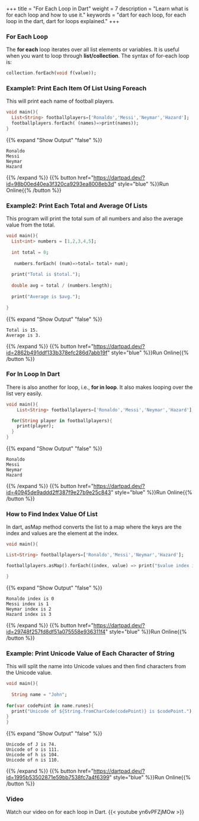 
+++
title = "For Each Loop in Dart"
weight = 7
description = "Learn what is for each loop and how to use it."
keywords = "dart for each loop, for each loop in the dart, dart for loops explained."
+++

### For Each Loop
The **for each** loop iterates over all list elements or variables. It is useful when you want to loop through **list/collection**. The syntax of for-each loop is:
 ```dart
collection.forEach(void f(value));
``` 


### Example1: Print Each Item Of List Using Foreach
This will print each name of football players.
```dart
void main(){
  List<String> footballplayers=['Ronaldo','Messi','Neymar','Hazard'];
  footballplayers.forEach( (names)=>print(names));
}
```
{{% expand "Show Output" "false" %}}
````plaintext
Ronaldo
Messi
Neymar
Hazard
````
{{% /expand %}}
{{% button href="https://dartpad.dev/?id=98b00ed40ea3f320ca9293ea8008eb3d" style="blue" %}}Run Online{{% /button %}}   

### Example2: Print Each Total and Average Of Lists 
This program will print the total sum of all numbers and also the average value from the total.
```dart
void main(){
  List<int> numbers = [1,2,3,4,5];
  
  int total = 0;
  
   numbers.forEach( (num)=>total= total+ num);
  
  print("Total is $total.");
  
  double avg = total / (numbers.length);
  
  print("Average is $avg.");
  
}
```
{{% expand "Show Output" "false" %}}
````plaintext
Total is 15.
Average is 3.
````
{{% /expand %}}
{{% button href="https://dartpad.dev/?id=2862b491ddf133b378efc286d7abb19f" style="blue" %}}Run Online{{% /button %}}   

### For In Loop In Dart
There is also another for loop, i.e., **for in loop**. It also makes looping over the list very easily.
```dart
void main(){
    List<String> footballplayers=['Ronaldo','Messi','Neymar','Hazard'];

  for(String player in footballplayers){
    print(player);
  }
}
```
{{% expand "Show Output" "false" %}}
````plaintext
Ronaldo
Messi
Neymar
Hazard
````
{{% /expand %}}
{{% button href="https://dartpad.dev/?id=40945de9addd2ff387f9e27b9e25c843" style="blue" %}}Run Online{{% /button %}}   


### How to Find Index Value Of List
In dart, asMap method converts the list to a map where the keys are the index and values are the element at the index.
```dart
void main(){

List<String> footballplayers=['Ronaldo','Messi','Neymar','Hazard'];

footballplayers.asMap().forEach((index, value) => print("$value index is $index"));

}
```
{{% expand "Show Output" "false" %}}
````plaintext
Ronaldo index is 0
Messi index is 1
Neymar index is 2
Hazard index is 3
````
{{% /expand %}}
{{% button href="https://dartpad.dev/?id=29748f257fd8df51a075558e936311f4" style="blue" %}}Run Online{{% /button %}}   


### Example: Print Unicode Value of Each Character of String 
This will split the name into Unicode values and then find characters from the Unicode value. 

```dart
void main(){
  
  String name = "John";
     
for(var codePoint in name.runes){
  print("Unicode of ${String.fromCharCode(codePoint)} is $codePoint.");
}
}
```
{{% expand "Show Output" "false" %}}
````plaintext
Unicode of J is 74.
Unicode of o is 111.
Unicode of h is 104.
Unicode of n is 110.
````
{{% /expand %}} 
{{% button href="https://dartpad.dev/?id=1995b53502871e59bb7538fc7a4f6399" style="blue" %}}Run Online{{% /button %}} 

### Video
Watch our video on for each loop in Dart.
{{< youtube yn6vPFZjMOw >}}